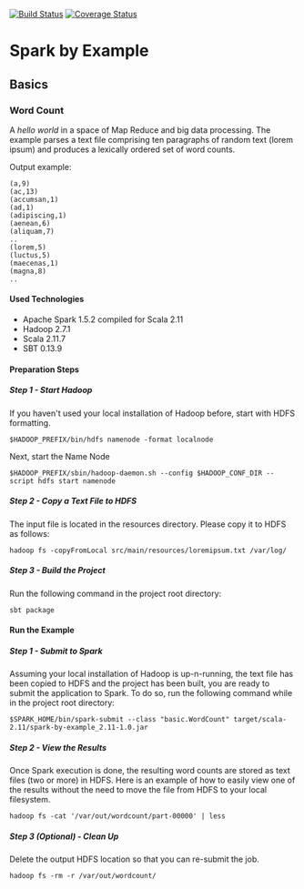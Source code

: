 [![Build Status](https://travis-ci.org/zezutom/spark-by-example.svg?branch=master)](https://travis-ci.org/zezutom/spark-by-example)
[![Coverage Status](https://coveralls.io/repos/zezutom/spark-by-example/badge.svg?branch=master&service=github)](https://coveralls.io/github/zezutom/spark-by-example?branch=master)
# Spark by Example

## Basics

### Word Count
A _hello world_ in a space of Map Reduce and big data processing. The example parses a text file comprising ten paragraphs of random text (lorem ipsum) and produces a lexically ordered set of word counts.

Output example:
```
(a,9)
(ac,13)
(accumsan,1)
(ad,1)
(adipiscing,1)
(aenean,6)
(aliquam,7)
..
(lorem,5)
(luctus,5)
(maecenas,1)
(magna,8)
..
```

#### Used Technologies
* Apache Spark 1.5.2 compiled for Scala 2.11
* Hadoop 2.7.1
* Scala 2.11.7
* SBT 0.13.9

#### Preparation Steps

##### Step 1 - Start Hadoop
If you haven't used your local installation of Hadoop before, start with HDFS formatting.
```
$HADOOP_PREFIX/bin/hdfs namenode -format localnode
```
Next, start the Name Node
```
$HADOOP_PREFIX/sbin/hadoop-daemon.sh --config $HADOOP_CONF_DIR --script hdfs start namenode
```
##### Step 2 - Copy a Text File to HDFS
The input file is located in the resources directory. Please copy it to HDFS as follows:
```
hadoop fs -copyFromLocal src/main/resources/loremipsum.txt /var/log/
```
##### Step 3 - Build the Project
Run the following command in the project root directory:
```
sbt package
```

#### Run the Example

##### Step 1 - Submit to Spark
Assuming your local installation of Hadoop is up-n-running, the text file has been copied to HDFS and the project has been built, you are ready to submit the application to Spark. To do so, run the following command while in the project root directory:
```
$SPARK_HOME/bin/spark-submit --class "basic.WordCount" target/scala-2.11/spark-by-example_2.11-1.0.jar
```

##### Step 2 - View the Results
Once Spark execution is done, the resulting word counts are stored as text files (two or more) in HDFS. Here is an example of how to easily view one of the results without the need to move the file from HDFS to your local filesystem.
```
hadoop fs -cat '/var/out/wordcount/part-00000' | less
```

##### Step 3 (Optional) - Clean Up
Delete the output HDFS location so that you can re-submit the job.
```
hadoop fs -rm -r /var/out/wordcount/
```







